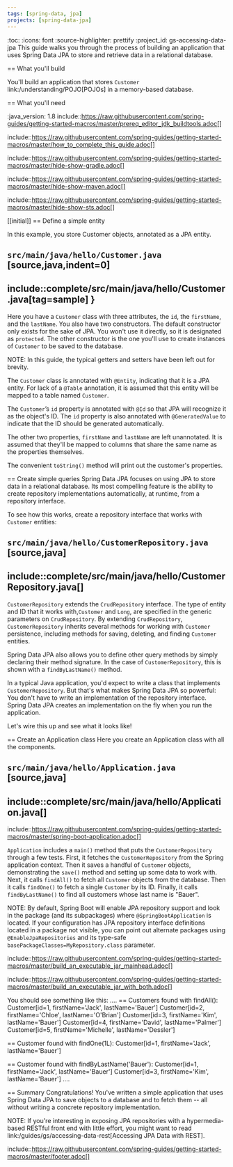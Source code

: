 ```yaml
---
tags: [spring-data, jpa]
projects: [spring-data-jpa]
---
```

:toc:
:icons: font
:source-highlighter: prettify
:project_id: gs-accessing-data-jpa
This guide walks you through the process of building an application that uses Spring Data JPA to store and retrieve data in a relational database.

== What you'll build

You'll build an application that stores `Customer` link:/understanding/POJO[POJOs] in a memory-based database.

== What you'll need

:java_version: 1.8
include::https://raw.githubusercontent.com/spring-guides/getting-started-macros/master/prereq_editor_jdk_buildtools.adoc[]

include::https://raw.githubusercontent.com/spring-guides/getting-started-macros/master/how_to_complete_this_guide.adoc[]


include::https://raw.githubusercontent.com/spring-guides/getting-started-macros/master/hide-show-gradle.adoc[]

include::https://raw.githubusercontent.com/spring-guides/getting-started-macros/master/hide-show-maven.adoc[]

include::https://raw.githubusercontent.com/spring-guides/getting-started-macros/master/hide-show-sts.adoc[]


[[initial]]
== Define a simple entity

In this example, you store Customer objects, annotated as a JPA entity.

`src/main/java/hello/Customer.java`
[source,java,indent=0]
----
include::complete/src/main/java/hello/Customer.java[tag=sample]
}
----

Here you have a `Customer` class with three attributes, the `id`, the `firstName`, and the `lastName`. You also have two constructors. The default constructor only exists for the sake of JPA. You won't use it directly, so it is designated as `protected`. The other constructor is the one you'll use to create instances of `Customer` to be saved to the database.

NOTE: In this guide, the typical getters and setters have been left out for brevity.

The `Customer` class is annotated with `@Entity`, indicating that it is a JPA entity. For lack of a `@Table` annotation, it is assumed that this entity will be mapped to a table named `Customer`.

The `Customer`’s `id` property is annotated with `@Id` so that JPA will recognize it as the object's ID. The `id` property is also annotated with `@GeneratedValue` to indicate that the ID should be generated automatically.

The other two properties, `firstName` and `lastName` are left unannotated. It is assumed that they'll be mapped to columns that share the same name as the properties themselves.

The convenient `toString()` method will print out the customer's properties.

== Create simple queries
Spring Data JPA focuses on using JPA to store data in a relational database. Its most compelling feature is the ability to create repository implementations automatically, at runtime, from a repository interface.

To see how this works, create a repository interface that works with `Customer` entities:

`src/main/java/hello/CustomerRepository.java`
[source,java]
----
include::complete/src/main/java/hello/CustomerRepository.java[]
----
    
`CustomerRepository` extends the `CrudRepository` interface. The type of entity and ID that it works with,`Customer` and `Long`, are specified in the generic parameters on `CrudRepository`. By extending `CrudRepository`, `CustomerRepository` inherits several methods for working with `Customer` persistence, including methods for saving, deleting, and finding `Customer` entities.

Spring Data JPA also allows you to define other query methods by simply declaring their method signature. In the case of `CustomerRepository`, this is shown with a `findByLastName()` method.

In a typical Java application, you'd expect to write a class that implements `CustomerRepository`. But that's what makes Spring Data JPA so powerful: You don't have to write an implementation of the repository interface. Spring Data JPA creates an implementation on the fly when you run the application.

Let's wire this up and see what it looks like!

== Create an Application class
Here you create an Application class with all the components.

`src/main/java/hello/Application.java`
[source,java]
----
include::complete/src/main/java/hello/Application.java[]
----

include::https://raw.githubusercontent.com/spring-guides/getting-started-macros/master/spring-boot-application.adoc[]

`Application` includes a `main()` method that puts the `CustomerRepository` through a few tests. First, it fetches the `CustomerRepository` from the Spring application context. Then it saves a handful of `Customer` objects, demonstrating the `save()` method and setting up some data to work with. Next, it calls `findAll()` to fetch all `Customer` objects from the database. Then it calls `findOne()` to fetch a single `Customer` by its ID. Finally, it calls `findByLastName()` to find all customers whose last name is "Bauer".

NOTE: By default, Spring Boot will enable JPA repository support and look in the package (and its subpackages) where `@SpringBootApplication` is located. If your configuration has JPA repository interface definitions located in a package not visible, you can point out alternate packages using `@EnableJpaRepositories` and its type-safe `basePackageClasses=MyRepository.class` parameter. 

include::https://raw.githubusercontent.com/spring-guides/getting-started-macros/master/build_an_executable_jar_mainhead.adoc[]

include::https://raw.githubusercontent.com/spring-guides/getting-started-macros/master/build_an_executable_jar_with_both.adoc[]
    
    
You should see something like this:
....
== Customers found with findAll():
Customer[id=1, firstName='Jack', lastName='Bauer']
Customer[id=2, firstName='Chloe', lastName='O'Brian']
Customer[id=3, firstName='Kim', lastName='Bauer']
Customer[id=4, firstName='David', lastName='Palmer']
Customer[id=5, firstName='Michelle', lastName='Dessler']

== Customer found with findOne(1L):
Customer[id=1, firstName='Jack', lastName='Bauer']

== Customer found with findByLastName('Bauer'):
Customer[id=1, firstName='Jack', lastName='Bauer']
Customer[id=3, firstName='Kim', lastName='Bauer']
....

== Summary
Congratulations! You've written a simple application that uses Spring Data JPA to save objects to a database and to fetch them -- all without writing a concrete repository implementation.

NOTE: If you're interesting in exposing JPA repositories with a hypermedia-based RESTful front end with little effort, you might want to read link:/guides/gs/accessing-data-rest[Accessing JPA Data with REST].

include::https://raw.githubusercontent.com/spring-guides/getting-started-macros/master/footer.adoc[]

